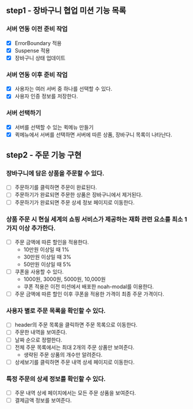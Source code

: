 ## step1 - 장바구니 협업 미션 기능 목록

### 서버 연동 이전 준비 작업

- [x] ErrorBoundary 적용
- [x] Suspense 적용
- [x] 장바구니 상태 업데이트

### 서버 연동 이후 준비 작업

- [x] 사용자는 여러 서버 중 하나를 선택할 수 있다.
- [x] 사용자 인증 정보를 저장한다.

### 서버 선택하기

- [x] 서버를 선택할 수 있는 퀵메뉴 만들기
- [x] 퀵메뉴에서 서버를 선택하면 서버에 따른 상품, 장바구니 목록이 나타난다.

## step2 - 주문 기능 구현

### 장바구니에 담은 상품을 주문할 수 있다.

- [ ] 주문하기를 클릭하면 주문이 완료된다.
- [ ] 주문하기가 완료되면 주문한 상품은 장바구니에서 제거된다.
- [ ] 주문하기가 완료되면 주문 상세 정보 페이지로 이동한다.

### 상품 주문 시 현실 세계의 쇼핑 서비스가 제공하는 재화 관련 요소를 최소 1가지 이상 추가한다.

- [ ] 주문 금액에 따른 할인을 적용한다.
  - 10만원 이상일 때 1%
  - 30만원 이상일 때 3%
  - 50만원 이상일 때 5%
- [ ] 쿠폰을 사용할 수 있다.
  - 1000원, 3000원, 5000원, 10,000원
  - 쿠폰 적용은 이전 미션에서 배포한 noah-modal를 이용한다.
- [ ] 주문 금액에 따른 할인 이후 쿠폰을 적용한 가격이 최종 주문 가격이다.

### 사용자 별로 주문 목록을 확인할 수 있다.

- [ ] header의 주문 목록을 클릭하면 주문 목록으로 이동한다.
- [ ] 주문한 내역을 보여준다.
- [ ] 날짜 순으로 정렬한다.
- [ ] 전체 주문 목록에서는 최대 2개의 주문 상품만 보여준다.
  - 생략된 주문 상품의 개수만 알려준다.
- [ ] 상세보기를 클릭하면 주문 내역 상세 페이지로 이동한다.

### 특정 주문의 상세 정보를 확인할 수 있다.

- [ ] 주문 내역 상세 페이지에서는 모든 주문 상품을 보여준다.
- [ ] 결제금액 정보를 보여준다.
